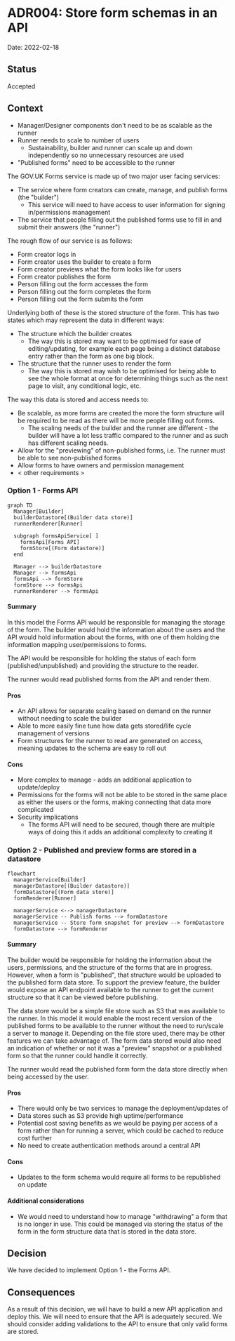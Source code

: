 # ADR004: Store form schemas in an API

Date: 2022-02-18

## Status

Accepted

## Context

- Manager/Designer components don't need to be as scalable as the runner
- Runner needs to scale to number of users
  - Sustainability, builder and runner can scale up and down independently so no unnecessary resources are used
- "Published forms" need to be accessible to the runner

The GOV.UK Forms service is made up of two major user facing services:
- The service where form creators can create, manage, and publish forms (the "builder")
  - This service will need to have access to user information for signing in/permissions management
- The service that people filling out the published forms use to fill in and submit their answers (the "runner")

The rough flow of our service is as follows:
- Form creator logs in
- Form creator uses the builder to create a form
- Form creator previews what the form looks like for users
- Form creator publishes the form
- Person filling out the form accesses the form
- Person filling out the form completes the form
- Person filling out the form submits the form

Underlying both of these is the stored structure of the form. This has two states which may represent the data in different ways:
- The structure which the builder creates
  - The way this is stored may want to be optimised for ease of editing/updating, for example each page being a distinct database entry rather than the form as one big block.
- The structure that the runner uses to render the form
  - The way this is stored may wish to be optimised for being able to see the whole format at once for determining things such as the next page to visit, any conditional logic, etc.

The way this data is stored and access needs to:

- Be scalable, as more forms are created the more the form structure will be required to be read as there will be more people filling out forms.
  - The scaling needs of the builder and the runner are different - the builder will have a lot less traffic compared to the runner and as such has different scaling needs.
- Allow for the "previewing" of non-published forms, i.e. The runner must be able to see non-published forms
- Allow forms to have owners and permission management
- < other requirements >

### Option 1 - Forms API

```mermaid
graph TD
  Manager[Builder]
  builderDatastore[(Builder data store)]
  runnerRenderer[Runner]

  subgraph formsApiService[ ]
    formsApi[Forms API]
    formStore[(Form datastore)]
  end

  Manager --> builderDatastore
  Manager --> formsApi
  formsApi --> formStore
  formStore --> formsApi
  runnerRenderer --> formsApi
```

#### Summary

In this model the Forms API would be responsible for managing the storage of the form. The builder would hold the information about the users and the API would hold information about the forms, with one of them holding the information mapping user/permissions to forms.

The API would be responsible for holding the status of each form (published/unpublished) and providing the structure to the reader.

The runner would read published forms from the API and render them.

#### Pros

- An API allows for separate scaling based on demand on the runner without needing to scale the builder
- Able to more easily fine tune how data gets stored/life cycle management of versions
- Form structures for the runner to read are generated on access, meaning updates to the schema are easy to roll out

#### Cons

- More complex to manage - adds an additional application to update/deploy
- Permissions for the forms will not be able to be stored in the same place as either the users or the forms, making connecting that data more complicated
- Security implications
  - The forms API will need to be secured, though there are multiple ways of doing this it adds an additional complexity to creating it

### Option 2 - Published and preview forms are stored in a datastore

```mermaid
flowchart
  managerService[Builder]
  managerDatastore[(Builder datastore)]
  formDatastore[(Form data store)]
  formRenderer[Runner]

  managerService <--> managerDatastore
  managerService -- Publish forms --> formDatastore
  managerService -- Store form snapshot for preview --> formDatastore
  formDatastore --> formRenderer
```

#### Summary

The builder would be responsible for holding the information about the users, permissions, and the structure of the forms that are in progress. However, when a form is "published", that structure would be uploaded to the published form data store. To support the preview feature, the builder would expose an API endpoint available to the runner to get the current structure so that it can be viewed before publishing.

The data store would be a simple file store such as S3 that was available to the runner. In this model it would enable the most recent version of the published forms to be available to the runner without the need to run/scale a server to manage it. Depending on the file store used, there may be other features we can take advantage of. The form data stored would also need an indication of whether or not it was a "preview" snapshot or a published form so that the runner could handle it correctly.

The runner would read the published form form the data store directly when being accessed by the user.

#### Pros

- There would only be two services to manage the deployment/updates of
- Data stores such as S3 provide high uptime/performance
- Potential cost saving benefits as we would be paying per access of a form rather than for running a server, which could be cached to reduce cost further
- No need to create authentication methods around a central API

#### Cons

- Updates to the form schema would require all forms to be republished on update

#### Additional considerations

- We would need to understand how to manage "withdrawing" a form that is no longer in use. This could be managed via storing the status of the form in the form structure data that is stored in the data store.

## Decision

We have decided to implement Option 1 - the Forms API.

## Consequences
As a result of this decision, we will have to build a new API application and deploy this. We will need to ensure that the API is adequately secured. We should consider adding validations to the API to ensure that only valid forms are stored. 
